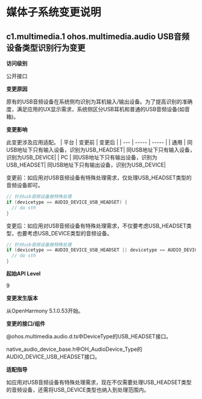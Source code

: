 # 媒体子系统变更说明

## c1.multimedia.1 ohos.multimedia.audio USB音频设备类型识别行为变更
**访问级别**

公开接口

**变更原因**

原有的USB音频设备在系统侧均识别为耳机输入/输出设备。为了提高识别的准确度，满足应用的UX显示需求，系统侧区分USB耳机和普通的USB音频设备(如音箱)。

**变更影响**

此变更涉及应用适配。
| 平台 | 变更前 | 变更后 |
| --- | ----- | ----- |
| 通用 | 同USB地址下只有输入设备，识别为USB_HEADSET| 同USB地址下只有输入设备，识别为USB_DEVICE|
| PC | 同USB地址下只有输出设备，识别为USB_HEADSET| 同USB地址下只有输出设备，识别为USB_DEVICE|

变更前：如应用对USB音频设备有特殊处理需求，仅处理USB_HEADSET类型的音频设备即可。
```cpp
// 针对usb音频设备做特殊处理
if (devicetype == AUDIO_DEVICE_USB_HEADSET) {
  // do sth
}
```

变更后：如应用对USB音频设备有特殊处理需求，不仅要考虑USB_HEADSET类型，也要考虑USB_DEVICE类型的音频设备。
```cpp
// 针对usb音频设备做特殊处理
if (devicetype == AUDIO_DEVICE_USB_HEADSET || devicetype == AUDIO_DEVICE_USB_DEVICE) {
  // do sth
}
```

**起始API Level**

9

**变更发生版本**

从OpenHarmony 5.1.0.53开始。

**变更的接口/组件**

@ohos.multimedia.audio.d.ts中DeviceType的USB_HEADSET接口。

native_audio_device_base.h中OH_AudioDevice_Type的AUDIO_DEVICE_USB_HEADSET接口。

**适配指导**

如应用对USB音频设备有特殊处理需求，现在不仅需要处理USB_HEADSET类型的音频设备，还需将USB_DEVICE类型也纳入到处理范围内。